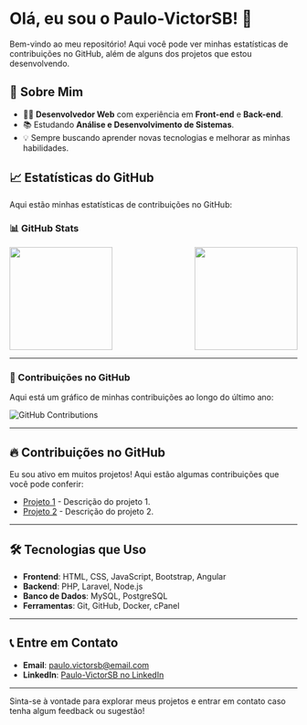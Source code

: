 # Olá, eu sou o Paulo-VictorSB! 👋

Bem-vindo ao meu repositório! Aqui você pode ver minhas estatísticas de contribuições no GitHub, além de alguns dos projetos que estou desenvolvendo.

## 🚀 Sobre Mim

- 👨‍💻 **Desenvolvedor Web** com experiência em **Front-end** e **Back-end**.
- 📚 Estudando **Análise e Desenvolvimento de Sistemas**.
- 💡 Sempre buscando aprender novas tecnologias e melhorar as minhas habilidades.

## 📈 Estatísticas do GitHub

Aqui estão minhas estatísticas de contribuições no GitHub:

### 📊 GitHub Stats

<div style="display: flex; justify-content: space-between;">
  <img height="180em" src="https://github-readme-stats.vercel.app/api?username=Paulo-VictorSB&show_icons=true&theme=radical" />
  <img height="180em" src="https://github-readme-stats.vercel.app/api/top-langs/?username=Paulo-VictorSB&layout=compact&theme=radical" />
</div>

---

### 🌱 Contribuições no GitHub

Aqui está um gráfico de minhas contribuições ao longo do último ano:

![GitHub Contributions](https://github-readme-streak-stats.herokuapp.com/?user=Paulo-VictorSB&theme=radical)

---

## 🔥 Contribuições no GitHub

Eu sou ativo em muitos projetos! Aqui estão algumas contribuições que você pode conferir:

- [Projeto 1](https://github.com/Paulo-VictorSB/projeto-1) - Descrição do projeto 1.
- [Projeto 2](https://github.com/Paulo-VictorSB/projeto-2) - Descrição do projeto 2.

---

## 🛠 Tecnologias que Uso

- **Frontend**: HTML, CSS, JavaScript, Bootstrap, Angular
- **Backend**: PHP, Laravel, Node.js
- **Banco de Dados**: MySQL, PostgreSQL
- **Ferramentas**: Git, GitHub, Docker, cPanel

---

## 📞 Entre em Contato

- **Email**: paulo.victorsb@email.com
- **LinkedIn**: [Paulo-VictorSB no LinkedIn](https://www.linkedin.com/in/paulo-victorsb/)

---

Sinta-se à vontade para explorar meus projetos e entrar em contato caso tenha algum feedback ou sugestão!
